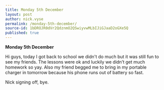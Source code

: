 ```yaml
---
title: Monday 5th December
layout: post
author: nick.vyse
permalink: /monday-5th-december/
source-id: 1bDROJR0dVr2QdznmO2QSwiyvwMLbIJiGJaaD2oGXe5Q
published: true
---
```

**Monday 5th December**

Hi guys, today I got back to school we didn't do much but it was still fun to see my friends. The lessons were ok and luckily we didn’t get much homework so yay. Also my friend begged me to bring in my portable charger in tomorrow because his phone runs out of battery so fast.

Nick signing off, bye.

